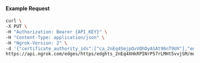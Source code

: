 <!-- Code generated for API Clients. DO NOT EDIT. -->

#### Example Request

```bash
curl \
-X PUT \
-H "Authorization: Bearer {API_KEY}" \
-H "Content-Type: application/json" \
-H "Ngrok-Version: 2" \
-d '{"certificate_authority_ids":["ca_2nEq4SmjpQvVQhDyASAt96nT9UX"],"enabled":true}' \
https://api.ngrok.com/edges/https/edghts_2nEq4XHkRPINrP57rLMHt5vvjSM/mutual_tls
```
